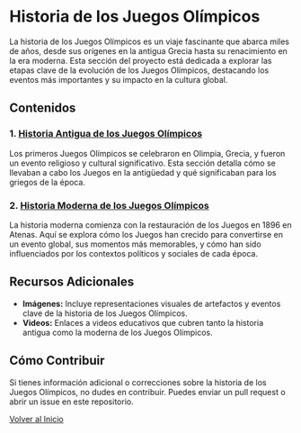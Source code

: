 # Historia de los Juegos Olímpicos

La historia de los Juegos Olímpicos es un viaje fascinante que abarca miles de años, desde sus orígenes en la antigua Grecia hasta su renacimiento en la era moderna. Esta sección del proyecto está dedicada a explorar las etapas clave de la evolución de los Juegos Olímpicos, destacando los eventos más importantes y su impacto en la cultura global.

## Contenidos

### 1. [Historia Antigua de los Juegos Olímpicos](Historia-antigua.md)
Los primeros Juegos Olímpicos se celebraron en Olimpia, Grecia, y fueron un evento religioso y cultural significativo. Esta sección detalla cómo se llevaban a cabo los Juegos en la antigüedad y qué significaban para los griegos de la época.

### 2. [Historia Moderna de los Juegos Olímpicos](Historia-moderna.md)
La historia moderna comienza con la restauración de los Juegos en 1896 en Atenas. Aquí se explora cómo los Juegos han crecido para convertirse en un evento global, sus momentos más memorables, y cómo han sido influenciados por los contextos políticos y sociales de cada época.

## Recursos Adicionales

- **Imágenes:** Incluye representaciones visuales de artefactos y eventos clave de la historia de los Juegos Olímpicos.
- **Videos:** Enlaces a videos educativos que cubren tanto la historia antigua como la moderna de los Juegos Olímpicos.

## Cómo Contribuir

Si tienes información adicional o correcciones sobre la historia de los Juegos Olímpicos, no dudes en contribuir. Puedes enviar un pull request o abrir un issue en este repositorio.

[Volver al Inicio](../README.md)

